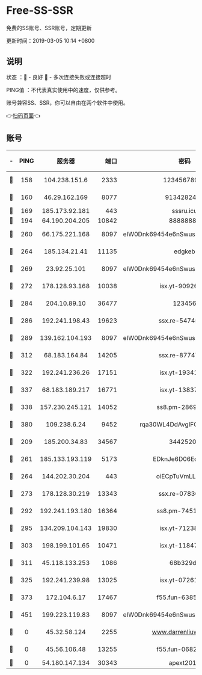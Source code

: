 # Free-SS-SSR

免费的SS账号、SSR账号，定期更新

更新时间：2019-03-05 10:14 +0800

## 说明

状态     ：🙂 - 良好 🙁 - 多次连接失败或连接超时

PING值   ：不代表真实使用中的速度，仅供参考。

账号兼容SS、SSR，你可以自由在两个软件中使用。

👉[扫码页面](https://liesauer.github.io/free-ss-ssr.github.io/)👈

## 账号

|-|PING|服务器|端口|密码|加密方式|区域|
|:----:|:----:|:-----:|-----:|:----:|:----:|:----:|
|🙂|158|104.238.151.6|2333|12345678900|aes-256-cfb|JP|
|🙂|160|46.29.162.169|8077|9134282479|aes-256-cfb|RU|
|🙂|169|185.173.92.181|443|sssru.icu|rc4-md5|RU|
|🙂|194|64.190.204.205|10842|88888888|rc4-md5|US|
|🙂|260|66.175.221.168|8097|eIW0Dnk69454e6nSwuspv9DmS201tQ0D|aes-256-cfb|US|
|🙂|264|185.134.21.41|11135|edgkeb|aes-256-cfb|GB|
|🙂|269|23.92.25.101|8097|eIW0Dnk69454e6nSwuspv9DmS201tQ0D|aes-256-cfb|US|
|🙂|272|178.128.93.168|10038|isx.yt-90926277|aes-256-cfb|SG|
|🙂|284|204.10.89.10|36477|123456|aes-256-cfb|US|
|🙂|286|192.241.198.43|19623|ssx.re-54745370|aes-256-cfb|US|
|🙂|289|139.162.104.193|8097|eIW0Dnk69454e6nSwuspv9DmS201tQ0D|aes-256-cfb|JP|
|🙂|312|68.183.164.84|14205|ssx.re-87747678|aes-256-cfb|US|
|🙂|322|192.241.236.26|17151|isx.yt-19341877|aes-256-cfb|US|
|🙂|337|68.183.189.217|16771|isx.yt-13837724|aes-256-cfb|SG|
|🙂|338|157.230.245.121|14052|ss8.pm-28692844|aes-256-cfb|SG|
|🙂|380|109.238.6.24|9452|rqa30WL4DdAvgIFG6Fs3znzTa|aes-256-cfb|FR|
|🙂|209|185.200.34.83|34567|34425208|aes-256-cfb|US|
|🙂|261|185.133.193.119|5173|EDknJe6D06EoWDaw|aes-256-cfb|US|
|🙂|264|144.202.30.204|443|oiECpTuVmLLxk4Ts|aes-256-cfb|US|
|🙂|273|178.128.30.219|13343|ssx.re-07836021|aes-256-cfb|SG|
|🙂|292|192.241.193.180|16364|ss8.pm-74519137|aes-256-cfb|US|
|🙂|295|134.209.104.143|19830|isx.yt-71238117|aes-256-cfb|SG|
|🙂|303|198.199.101.65|10471|isx.yt-11847851|aes-256-cfb|US|
|🙂|311|45.118.133.253|1086|68b329da|aes-256-cfb|SG|
|🙂|325|192.241.239.98|13025|isx.yt-07261682|aes-256-cfb|US|
|🙂|373|172.104.6.17|17467|f55.fun-63855041|aes-256-cfb|US|
|🙁|451|199.223.119.83|8097|eIW0Dnk69454e6nSwuspv9DmS201tQ0D|aes-256-cfb|US|
|🙁|0|45.32.58.124|2255|www.darrenliuwei.com|aes-256-cfb|JP|
|🙁|0|45.56.106.48|13255|f55.fun-06824617|aes-256-cfb|US|
|🙁|0|54.180.147.134|30343|apext2019|chacha20|KR|
